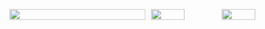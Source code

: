 <div style="justify-content: center;">
  <div style="display: flex;">
    <img src="http://github-profile-summary-cards.vercel.app/api/cards/profile-details?username=neu-k&theme=nightowl" width="96%">
    <img src="http://github-profile-summary-cards.vercel.app/api/cards/stats?username=neu-k&theme=nightowl" width="48%">
    <img src="http://github-profile-summary-cards.vercel.app/api/cards/most-commit-language?username=neu-k&theme=nightowl" width="48%">
  </div>
</div>


<!--
**neu-k/neu-k** is a ✨ _special_ ✨ repository because its `README.md` (this file) appears on your GitHub profile.

Here are some ideas to get you started:

- 🔭 I’m currently working on ...
- 🌱 I’m currently learning ...
- 👯 I’m looking to collaborate on ...
- 🤔 I’m looking for help with ...
- 💬 Ask me about ...
- 📫 How to reach me: ...
- 😄 Pronouns: ...
- ⚡ Fun fact: ...
-->
